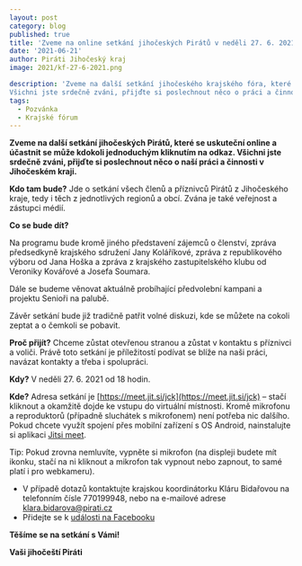 ```yaml
---
layout: post
category: blog
published: true
title: 'Zveme na online setkání jihočeských Pirátů v neděli 27. 6. 2021'
date: '2021-06-21'
author: Piráti Jihočeský kraj
image: 2021/kf-27-6-2021.png

description: 'Zveme na další setkání jihočeského krajského fóra, které se uskuteční online a účastnit se může kdokoli jednoduchým kliknutím na odkaz. 
Všichni jste srdečně zváni, přijďte si poslechnout něco o práci a činnosti Pirátů v Jihočeském kraji.'
tags:
  - Pozvánka
  - Krajské fórum
---
```

**Zveme na další setkání jihočeských Pirátů, které se uskuteční online a účastnit se může kdokoli jednoduchým kliknutím na odkaz. 
Všichni jste srdečně zváni, přijďte si poslechnout něco o naší práci a činnosti v Jihočeském kraji.**

**Kdo tam bude?**
Jde o setkání všech členů a příznivců Pirátů z Jihočeského kraje, tedy i těch z jednotlivých regionů a obcí. Zvána je také veřejnost a zástupci médií.

**Co se bude dít?**

Na programu bude kromě jiného představení zájemců o členství, zpráva předsedkyně krajského sdružení Jany Koláříkové, zpráva z republikového výboru od Jana Hoška a zpráva
z krajského zastupitelského klubu od Veroniky Kovářové a Josefa Soumara.

Dále se budeme věnovat aktuálně probíhající předvolební kampani a projektu Senioři na palubě.

Závěr setkání bude již tradičně patřit volné diskuzi, kde se můžete na cokoli zeptat a o čemkoli se pobavit.

**Proč přijít?**
Chceme zůstat otevřenou stranou a zůstat v kontaktu s příznivci a voliči. Právě toto setkání je příležitostí podívat se blíže na naši práci, navázat kontakty a třeba i spolupráci.

**Kdy?**
V neděli 27. 6. 2021 od 18 hodin.

**Kde?**
Adresa setkání je [https://meet.jit.si/jck](https://meet.jit.si/jck) – stačí kliknout a okamžitě dojde ke vstupu do virtuální místnosti. Kromě mikrofonu a reproduktorů (případně sluchátek s mikrofonem) není potřeba nic dalšího.
Pokud chcete využít spojení přes mobilní zařízení s OS Android, nainstalujte si aplikaci [Jitsi meet](https://play.google.com/store/apps/details?id=org.jitsi.meet&hl=cs&gl=US).

Tip: Pokud zrovna nemluvíte, vypněte si mikrofon (na displeji budete mít ikonku, stačí na ni kliknout a mikrofon tak vypnout nebo zapnout, to samé platí i pro webkameru).

  - V případě dotazů kontaktujte krajskou koordinátorku Kláru Bidařovou na telefonním čísle 770199948, nebo na e-mailové adrese klara.bidarova@pirati.cz
  - Přidejte se k [události na Facebooku](https://www.facebook.com/events/4341341009218611)

**Těšíme se na setkání s Vámi!**

**Vaši jihočeští Piráti**